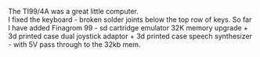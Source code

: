 The TI99/4A was a great little computer.  
I fixed the keyboard - broken solder joints below the top row of keys. 
So far I have added 
Finagrom 99 - sd cartridge emulator 
32K memory upgrade + 3d printed case
dual joystick adaptor  + 3d printed case 
speech synthesizer - with 5V pass through to the 32kb mem. 

